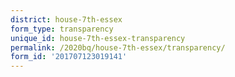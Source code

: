 ```yaml
---
district: house-7th-essex
form_type: transparency
unique_id: house-7th-essex-transparency
permalink: /2020bq/house-7th-essex/transparency/
form_id: '201707123019141'
---
```

